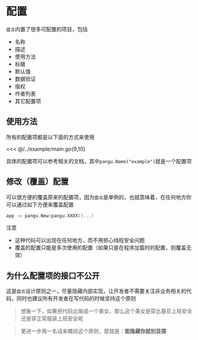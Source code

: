 # 配置

`盘古`内置了很多可配置的项目，包括

- 名称
- 描述
- 使用方法
- 标徽
- 默认值
- 数据验证
- 版权
- 作者列表
- 其它配置项

## 使用方法

所有的配置项都是以下面的方式来使用

<<< @/../example/main.go{9,10}

具体的配置项可以参考相关的文档，其中`pangu.Name("example")`就是一个配置项

## 修改（覆盖）配置

可以很方便的覆盖原来的配置项，因为`盘古`是单例的，也就意味着，在任何地方你可以通过如下方便来覆盖配置

``` go
app := pangu.New(pangu.XXXX()...)
```

注意

- 这种代码可以出现在任何地方，而不用担心线程安全问题
- 覆盖的配置只能是多次使用的配置（如果只是在程序加载时的配置，则覆盖无效）

## 为什么配置项的接口不公开

这是`盘古`设计原则之一，尽量隐藏内部实现，让开发者不需要关注非业务相关的代码，同时也建议所有开发者在写代码的时候坚持这个原则
> 想象一下，如果把代码比喻成一个美女，那么这个美女是穿比基尼上班安全还是穿正常服装上班安全呢

> 更进一步用一名话来概括这个原则，那就是：**能隐藏你就别显摆**

